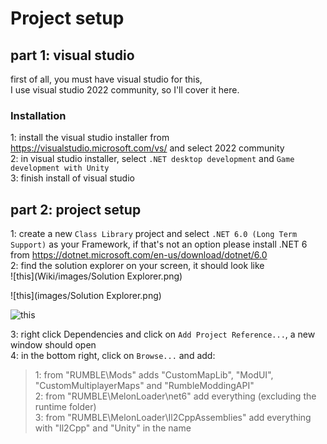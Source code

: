 # Project setup

## part 1: visual studio

first of all, you must have visual studio for this, <br />
I use visual studio 2022 community, so I'll cover it here.

### Installation

1: install the visual studio installer from https://visualstudio.microsoft.com/vs/ and select 2022 community <br />
2: in visual studio installer, select `.NET desktop development` and `Game development with Unity` <br />
3: finish install of visual studio

## part 2: project setup

1: create a new `Class Library` project and select `.NET 6.0 (Long Term Support)` as your Framework, if that's not an option please install .NET 6 from https://dotnet.microsoft.com/en-us/download/dotnet/6.0 <br />
2: find the solution explorer on your screen, it should look like <br />
![this](Wiki/images/Solution Explorer.png)

![this](images/Solution Explorer.png)

![this](https://imgur.com/a/shGqqLT)

3: right click Dependencies and click on `Add Project Reference...`, a new window should open <br />
4: in the bottom right, click on `Browse...` and add: <br />
> 1: from "RUMBLE\Mods" adds "CustomMapLib", "ModUI", "CustomMultiplayerMaps" and "RumbleModdingAPI" <br />
> 2: from "RUMBLE\MelonLoader\net6" add everything (excluding the runtime folder) <br />
> 3: from "RUMBLE\MelonLoader\Il2CppAssemblies" add everything with "Il2Cpp" and "Unity" in the name